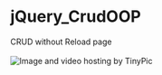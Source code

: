 jQuery_CrudOOP
==============

CRUD without Reload page
<br>
<br>
<img src="http://i60.tinypic.com/10oicl4.png" border="0" alt="Image and video hosting by TinyPic">
